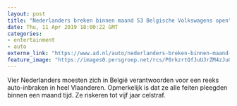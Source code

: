 ```yaml
---
layout: post
title: "Nederlanders breken binnen maand 53 Belgische Volkswagens open"
date: Thu, 11 Apr 2019 18:00:22 GMT
categories: 
- entertainment 
- auto 
externe_link: "https://www.ad.nl/auto/nederlanders-breken-binnen-maand-53-belgische-volkswagens-open~a69b2b9e/"
feature_image: "https://images0.persgroep.net/rcs/P0rkzrtQfJuUJrZM4zJuG3rkseI/diocontent/145324589/_fitwidth/400/?appId=21791a8992982cd8da851550a453bd7f&quality=0.7"
---
```


Vier Nederlanders moesten zich in België verantwoorden voor een reeks auto-inbraken in heel Vlaanderen. Opmerkelijk is dat ze alle feiten pleegden binnen een maand tijd. Ze riskeren tot vijf jaar celstraf.
